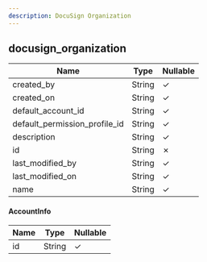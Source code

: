 ```yaml
---
description: DocuSign Organization
---
```

docusign_organization
---------------------

| **Name**                      | **Type** | **Nullable** |
| ----------------------------- | -------- | ------------ |
| created_by                    | String   | &check;      |
| created_on                    | String   | &check;      |
| default_account_id            | String   | &check;      |
| default_permission_profile_id | String   | &check;      |
| description                   | String   | &check;      |
| id                            | String   | &cross;      |
| last_modified_by              | String   | &check;      |
| last_modified_on              | String   | &check;      |
| name                          | String   | &check;      |

#### AccountInfo
| **Name** | **Type** | **Nullable** |
| -------- | -------- | ------------ |
| id       | String   | &check;      |
